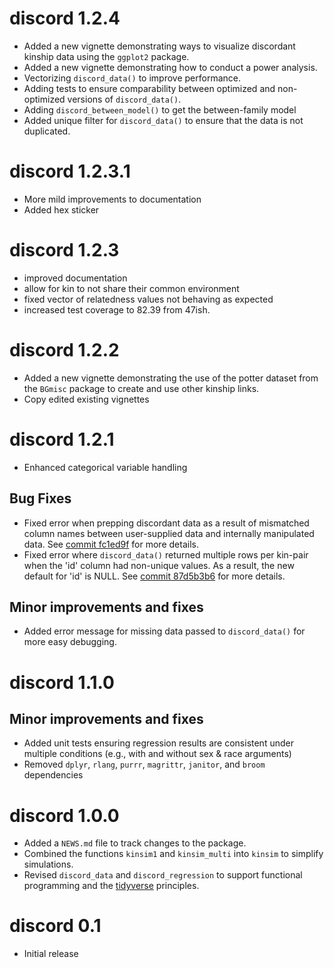 

# discord 1.2.4
* Added a new vignette demonstrating ways to visualize discordant kinship data using the `ggplot2` package. 
* Added a new vignette demonstrating how to conduct a power analysis.
* Vectorizing `discord_data()` to improve performance.
* Adding tests to ensure comparability between optimized and non-optimized versions of `discord_data()`.
* Adding `discord_between_model()` to get the between-family model
* Added unique filter for `discord_data()` to ensure that the data is not duplicated.

# discord 1.2.3.1
* More mild improvements to documentation
* Added hex sticker

# discord 1.2.3
* improved documentation
* allow for kin to not share their common environment
* fixed vector of relatedness values not behaving as expected
* increased test coverage to 82.39 from 47ish.

# discord 1.2.2
* Added a new vignette demonstrating the use of the potter dataset from the `BGmisc` package to create and use other kinship links.
* Copy edited existing vignettes

# discord 1.2.1
* Enhanced categorical variable handling

## Bug Fixes

* Fixed error when prepping discordant data as a result of mismatched column names between user-supplied data and internally manipulated data. See [commit fc1ed9f](https://github.com/R-Computing-Lab/discord/commit/fc1ed9f01d813cbb7f64545003bcada621a623e8) for more details.
* Fixed error where `discord_data()` returned multiple rows per kin-pair when the 'id' column had non-unique values. As a result, the new default for 'id' is NULL. See [commit 87d5b3b6](https://github.com/R-Computing-Lab/discord/commit/87d5b3b678826232beccb3ec8fea0e4d00abc0e4) for more details.

## Minor improvements and fixes

* Added error message for missing data passed to `discord_data()` for more easy debugging.

# discord 1.1.0

## Minor improvements and fixes

* Added unit tests ensuring regression results are consistent under multiple conditions (e.g., with and without sex & race arguments)
* Removed `dplyr`, `rlang`, `purrr`, `magrittr`, `janitor`, and `broom` dependencies

# discord 1.0.0

* Added a `NEWS.md` file to track changes to the package.
* Combined the functions `kinsim1` and `kinsim_multi` into `kinsim` to simplify simulations.
* Revised `discord_data` and `discord_regression` to support functional programming and the [tidyverse](https://www.tidyverse.org/) principles.

# discord 0.1

* Initial release
